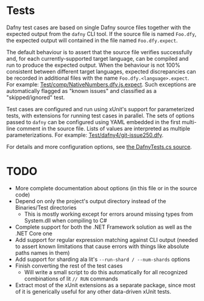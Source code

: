 # Tests

Dafny test cases are based on single Dafny source files together with the expected output from the `dafny` CLI tool. If the source file is named `Foo.dfy`, the expected output will contained in the file named `Foo.dfy.expect`.

The default behaviour is to assert that the source file verifies successfully and, for each currently-supported target language, can be compiled and run to produce the expected output. When the behaviour is not 100% consistent between different target languages, expected discrepancies can be recorded in additional files with the name `Foo.dfy.<language>.expect`. For example: [Test/comp/NativeNumbers.dfy.js.expect](Test/comp/NativeNumbers.dfy.js.expect). Such exceptions are automatically flagged as "known issues" and classified as a "skipped/ignored" test.

Test cases are configured and run using xUnit's support for parameterized tests, with extensions for running test cases in parallel. The sets of options passed to `dafny` can be configured using YAML embedded in the first multi-line comment in the source file. Lists of values are interpreted as multiple parameterizations. For example: [Test/dafny4/git-issue250.dfy](Test/dafny4/git-issue250.dfy).

For details and more configuration options, see [the DafnyTests.cs source](Test/DafnyTests/DafnyTests.cs).

# TODO

* More complete documentation about options (in this file or in the source code)
* Depend on only the project's output directory instead of the Binaries/Test directories
  * This is mostly working except for errors around missing types from System.dll when compiling to C#
* Complete support for both the .NET Framework solution as well as the .NET Core one
* Add support for regular expression matching against CLI output (needed to assert known limitations that cause errors with things like absolute paths names in them)
* Add support for sharding ala lit's `--run-shard / --num-shards` options
* Finish converting the rest of the test cases
  * Will write a small script to do this automatically for all recognized combinations of lit `// RUN` commands
* Extract most of the xUnit extensions as a separate package, since most of it is generically useful for any other data-driven xUnit tests.

